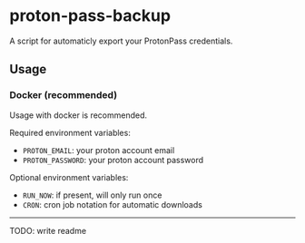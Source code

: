 # proton-pass-backup

A script for automaticly export your ProtonPass credentials.

## Usage

### Docker (recommended)

Usage with docker is recommended.

Required environment variables:
- `PROTON_EMAIL`: your proton account email
- `PROTON_PASSWORD`: your proton account password

Optional environment variables:
- `RUN_NOW`: if present, will only run once
- `CRON`: cron job notation for automatic downloads

---

TODO: write readme